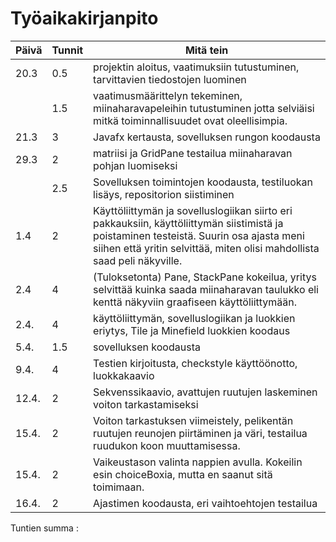 # Työaikakirjanpito
Päivä | Tunnit | Mitä tein
------|--------|----------
20.3 | 0.5 | projektin aloitus, vaatimuksiin tutustuminen, tarvittavien tiedostojen luominen
  || 1.5 | vaatimusmäärittelyn tekeminen, miinaharavapeleihin tutustuminen jotta selviäisi mitkä toiminnallisuudet ovat oleellisimpia.
  21.3 | 3 | Javafx kertausta, sovelluksen rungon koodausta
  29.3 | 2 | matriisi ja GridPane testailua miinaharavan pohjan luomiseksi
  || 2.5 | Sovelluksen toimintojen koodausta, testiluokan lisäys, repositorion siistiminen
  1.4 | 2 | Käyttöliittymän ja sovelluslogiikan siirto eri pakkauksiin, käyttöliittymän siistimistä ja poistaminen testeistä. Suurin osa ajasta meni siihen että yritin selvittää, miten olisi mahdollista saad peli näkyville.
  2.4 | 4 | (Tuloksetonta) Pane, StackPane kokeilua, yritys selvittää kuinka saada miinaharavan taulukko eli kenttä näkyviin graafiseen käyttöliittymään.
  2.4. | 4 | käyttöliittymän, sovelluslogiikan ja luokkien eriytys, Tile ja Minefield luokkien koodaus
  5.4. |1.5 | sovelluksen koodausta
9.4. | 4 | Testien kirjoitusta, checkstyle käyttöönotto, luokkakaavio
12.4. | 2 | Sekvenssikaavio, avattujen ruutujen laskeminen voiton tarkastamiseksi
15.4. | 2 | Voiton tarkastuksen viimeistely, pelikentän ruutujen reunojen piirtäminen ja väri, testailua ruudukon koon muuttamisessa.
15.4. |2 | Vaikeustason valinta nappien avulla. Kokeilin esin choiceBoxia, mutta en saanut sitä toimimaan.
16.4. | 2 | Ajastimen koodausta, eri vaihtoehtojen testailua

Tuntien summa :
